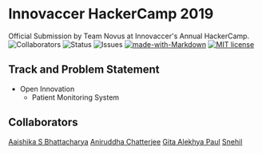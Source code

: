 # Innovaccer HackerCamp 2019

Official Submission by Team Novus at Innovaccer's Annual HackerCamp.
![Collaborators](https://img.shields.io/badge/collaborators-4-red)
![Status](https://img.shields.io/badge/status-complete-green)
![Issues](https://img.shields.io/badge/issues-0-blue)
[![made-with-Markdown](https://img.shields.io/badge/Made%20with-Markdown-1f425f.svg)](http://commonmark.org)
[![MIT license](https://img.shields.io/badge/License-MIT-blue.svg)](https://lbesson.mit-license.org/)

## Track and Problem Statement

- Open Innovation
  - Patient Monitoring System

## Collaborators

[Aaishika S Bhattacharya](https://www.github.com/aaishikasb)
[Aniruddha Chatterjee](https://www.github.com/ruddha2001)
[Gita Alekhya Paul](https://www.github.com/gitaalekhyapaul)
[Snehil](https://www.github.com/sneakySensei)